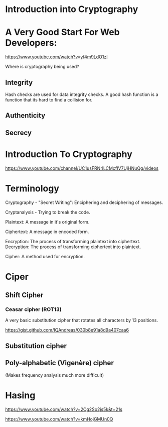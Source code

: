 # Introduction into Cryptography

# A Very Good Start For Web Developers:
https://www.youtube.com/watch?v=yf4m9LdO1zI

Where is cryptography being used?

## Integrity

Hash checks are used for data integrity checks.
A good hash function is a function that its hard to find a collision for.

## Authenticity

## Secrecy

# Introduction To Cryptography 
https://www.youtube.com/channel/UC1usFRN4LCMcfIV7UjHNuQg/videos

# Terminology

Cryptography - "Secret Writing": Enciphering and deciphering of messages.

Cryptanalysis - Trying to break the code.

Plaintext: A message in it's original form.

Ciphertext: A message in encoded form.

Encryption: The process of transforming plaintext into ciphertext.
Decryption: The process of transforming ciphertext into plaintext.

Cipher: A method used for encryption.

# Ciper

## Shift Cipher

### Ceasar cipher (ROT13)

A very basic substitution cipher that rotates all characters by 13 positions.

https://gist.github.com/IQAndreas/030b8e91a8d9a407caa6

## Substitution cipher

## Poly-alphabetic (Vigenère) cipher

(Makes frequency analysis much more difficult)

# Hasing

https://www.youtube.com/watch?v=2Cg2So2js5k&t=21s

https://www.youtube.com/watch?v=kmHojGMUn0Q


